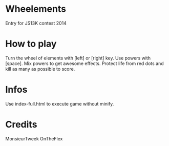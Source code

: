 Wheelements
===========

Entry for JS13K contest 2014

How to play
===========
Turn the wheel of elements with [left] or [right] key.
Use powers with [space].
Mix powers to get awesome effects.
Protect life from red dots and kill as many as possible to score.

Infos
===========
Use index-full.html to execute game without minify.

Credits
===========
MonsieurTweek
OnTheFlex
